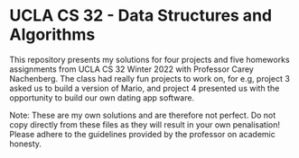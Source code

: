 # UCLA CS 32 - Data Structures and Algorithms
This repository presents my solutions for four projects and five homeworks assignments from UCLA CS 32 Winter 2022 with Professor Carey Nachenberg.
The class had really fun projects to work on, for e.g, project 3 asked us to build a version of Mario, and project 4 presented us with the opportunity to build our own dating app software.

Note: These are my own solutions and are therefore not perfect. Do not copy directly from these files as they will result in your own penalisation! Please adhere to the guidelines provided by the professor on academic honesty.

